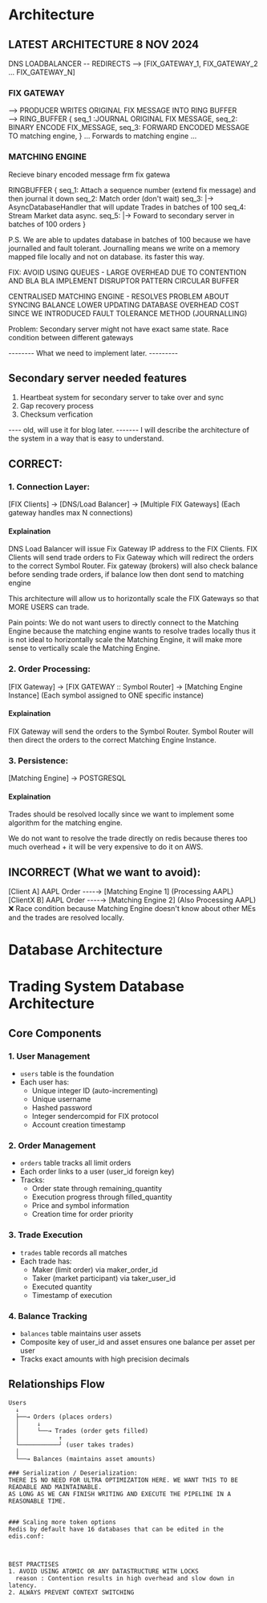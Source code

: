 # Architecture
## LATEST ARCHITECTURE 8 NOV 2024

DNS LOADBALANCER -- REDIRECTS --> [FIX_GATEWAY_1, FIX_GATEWAY_2 ... FIX_GATEWAY_N]

### FIX GATEWAY  <NO KERNEL BYPASS SINCE WE WANT TO USE KUBERNETES SERVICES AUTO-SCALING FEATURE>
--> PRODUCER WRITES ORIGINAL FIX MESSAGE INTO RING BUFFER  
--> RING_BUFFER { 
    seq_1 :JOURNAL ORIGINAL FIX MESSAGE,
    seq_2: BINARY ENCODE FIX_MESSAGE, 
    seq_3: FORWARD ENCODED MESSAGE TO matching engine, 
}
... Forwards to matching engine ...

### MATCHING ENGINE <BARE METAL LINUX SERVER WITH KERNEL BYPASS>

Recieve binary encoded message frm fix gatewa

  RINGBUFFER {
    seq_1: Attach a sequence number (extend fix message) and then journal it down
    seq_2: Match order (don't wait)
    seq_3: |-> AsyncDatabaseHandler that will update Trades in batches of 100
    seq_4: Stream Market data async.
    seq_5: |-> Foward to secondary server in batches of 100 orders
  }

P.S. We are able to updates database in batches of 100 because we have journalled and fault tolerant.
Journalling means we write on a memory mapped file locally and not on database. its faster this way.


FIX: 
AVOID USING QUEUES - LARGE OVERHEAD DUE TO CONTENTION AND BLA BLA
IMPLEMENT DISRUPTOR PATTERN CIRCULAR BUFFER

CENTRALISED MATCHING ENGINE - RESOLVES PROBLEM ABOUT SYNCING BALANCE
LOWER UPDATING DATABASE OVERHEAD COST SINCE WE INTRODUCED FAULT TOLERANCE METHOD (JOURNALLING)

Problem: Secondary server might not have exact same state. Race condition between different gateways

-------- What we need to implement later. ---------

## Secondary server needed features
1. Heartbeat system for secondary server to take over and sync
2. Gap recovery process 
3. Checksum verfication


---- old, will use it for blog later.  -------
I will describe the architecture of the system in a way that is easy to understand.
## CORRECT:

### 1. Connection Layer:
[FIX Clients] → [DNS/Load Balancer] → [Multiple FIX Gateways]
                                      (Each gateway handles max N connections)
#### Explaination

DNS Load Balancer will issue Fix Gateway IP address to the FIX Clients.
FIX Clients will send trade orders to Fix Gateway which will redirect the orders to the correct Symbol Router.
Fix gateway (brokers) will also check balance before sending trade orders, if balance low then dont send to matching engine


This architecture will allow us to horizontally scale the FIX Gateways so that MORE USERS can trade. 

Pain points: We do not want users to directly connect to the Matching Engine because the matching engine wants to resolve trades locally thus it is not ideal to horizontally scale the Matching Engine, it will make more sense to vertically scale the Matching Engine.


### 2. Order Processing:
[FIX Gateway] → [FIX GATEWAY :: Symbol Router] → [Matching Engine Instance]
                                  (Each symbol assigned to ONE specific instance)
#### Explaination
FIX Gateway will send the orders to the Symbol Router.
Symbol Router will then direct the orders to the correct Matching Engine Instance.

### 3. Persistence:
[Matching Engine] → POSTGRESQL

#### Explaination
Trades should be resolved locally since we want to implement some algorithm for the matching engine. 

We do not want to resolve the trade directly on redis because theres too much overhead + it will be very expensive to do it on AWS.



## INCORRECT (What we want to avoid):
[Client A] AAPL Order ----→ [Matching Engine 1] (Processing AAPL)
[ClientX B] AAPL Order ----→ [Matching Engine 2] (Also Processing AAPL) ❌ Race condition because Matching Engine doesn't know about other MEs and the trades are resolved locally.

# Database Architecture
# Trading System Database Architecture

## Core Components

### 1. User Management
- `users` table is the foundation
- Each user has:
  * Unique integer ID (auto-incrementing)
  * Unique username
  * Hashed password
  * Integer sendercompid for FIX protocol 
  * Account creation timestamp

### 2. Order Management
- `orders` table tracks all limit orders
- Each order links to a user (user_id foreign key)
- Tracks:
  * Order state through remaining_quantity
  * Execution progress through filled_quantity
  * Price and symbol information
  * Creation time for order priority

### 3. Trade Execution
- `trades` table records all matches
- Each trade has:
  * Maker (limit order) via maker_order_id
  * Taker (market participant) via taker_user_id
  * Executed quantity
  * Timestamp of execution

### 4. Balance Tracking
- `balances` table maintains user assets
- Composite key of user_id and asset ensures one balance per asset per user
- Tracks exact amounts with high precision decimals

## Relationships Flow

```plaintext
Users
  ↓
  ├──→ Orders (places orders)
  │     ↓
  │     └──→ Trades (order gets filled)
  │           ↑
  └───────────┘ (user takes trades)
  │
  └──→ Balances (maintains asset amounts)

### Serialization / Deserialization:
THERE IS NO NEED FOR ULTRA OPTIMIZATION HERE. WE WANT THIS TO BE READABLE AND MAINTAINABLE.
AS LONG AS WE CAN FINISH WRITING AND EXECUTE THE PIPELINE IN A REASONABLE TIME.


### Scaling more token options
Redis by default have 16 databases that can be edited in the edis.conf:



BEST PRACTISES
1. AVOID USING ATOMIC OR ANY DATASTRUCTURE WITH LOCKS 
  reason : Contention results in high overhead and slow down in latency.
2. ALWAYS PREVENT CONTEXT SWITCHING